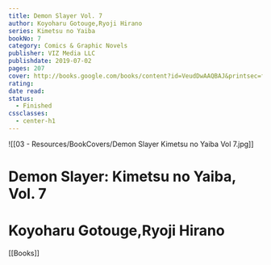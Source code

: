 ```yaml
---
title: Demon Slayer Vol. 7
author: Koyoharu Gotouge,Ryoji Hirano
series: Kimetsu no Yaiba
bookNo: 7
category: Comics & Graphic Novels
publisher: VIZ Media LLC
publishdate: 2019-07-02
pages: 207
cover: http://books.google.com/books/content?id=VeudDwAAQBAJ&printsec=frontcover&img=1&zoom=1&source=gbs_api
rating: 
date read: 
status:
  - Finished
cssclasses:
  - center-h1
---
```

![[03 - Resources/BookCovers/Demon Slayer Kimetsu no Yaiba Vol 7.jpg]]
# Demon Slayer: Kimetsu no Yaiba, Vol. 7
# Koyoharu Gotouge,Ryoji Hirano







[[Books]]